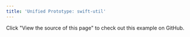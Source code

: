 ```yaml
---
title: 'Unified Prototype: swift-util'
---
```


Click "View the source of this page" to check out this example on GitHub.
